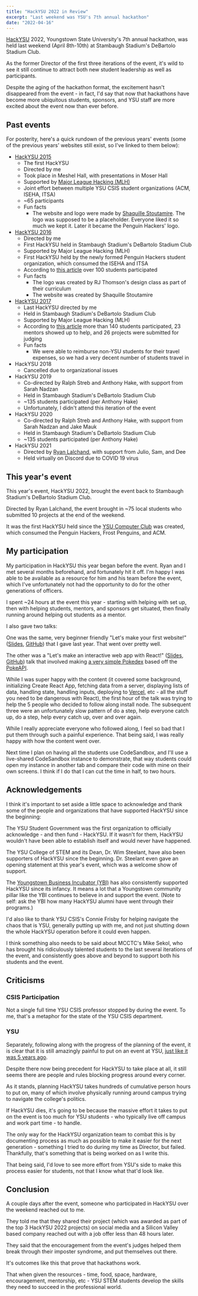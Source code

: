 ```yaml
---
title: "HackYSU 2022 in Review"
excerpt: "Last weekend was YSU's 7th annual hackathon"
date: "2022-04-16"
---
```


[HackYSU](https://hackysu.com/) 2022, Youngstown State University's 7th annual hackathon, was held last weekend (April 8th-10th) at Stambaugh Stadium's DeBartolo Stadium Club.

As the former Director of the first three iterations of the event, it's wild to see it still continue to attract both new student leadership as well as participants.

Despite the aging of the hackathon format, the excitement hasn't disappeared from the event - in fact, I'd say that now that hackathons have become more ubiquitous students, sponsors, and YSU staff are more excited about the event now than ever before.

## Past events

For posterity, here's a quick rundown of the previous years' events (some of the previous years' websites still exist, so I've linked to them below):

- [HackYSU 2015](https://hackysu.com/2015/)
  - The first HackYSU
  - Directed by me
  - Took place in Meshel Hall, with presentations in Moser Hall
  - Supported by [Major League Hacking (MLH)](https://mlh.io/)
  - Joint effort between multiple YSU CSIS student organizations (ACM, ISEHA, ITSA)
  - ~65 participants
  - Fun facts
    - The website and logo were made by [Shaquille Stoutamire](http://defacid.com/). The logo was supposed to be a placeholder. Everyone liked it so much we kept it. Later it became the Penguin Hackers' logo.
- [HackYSU 2016](https://hackysu.com/2016/)
  - Directed by me
  - First HackYSU held in Stambaugh Stadium's DeBartolo Stadium Club
  - Supported by Major League Hacking (MLH)
  - First HackYSU held by the newly formed Penguin Hackers student organization, which consumed the ISEHA and ITSA
  - According to [this article](https://cms.ysu.edu/college-science-technology-engineering-and-mathematics/hackysu-2016) over 100 students participated
  - Fun facts
    - The logo was created by RJ Thomson's design class as part of their curriculum
    - The website was created by Shaquille Stoutamire
- [HackYSU 2017](https://hackysu.com/2017/)
  - Last HackYSU directed by me
  - Held in Stambaugh Stadium's DeBartolo Stadium Club
  - Supported by Major League Hacking (MLH)
  - According to [this article](https://cms.ysu.edu/college-science-technology-engineering-and-mathematics/hackysu-2017) more than 140 students participated, 23 mentors showed up to help, and 26 projects were submitted for judging
  - Fun facts
    - We were able to reimburse non-YSU students for their travel expenses, so we had a very decent number of students travel in
- HackYSU 2018
  - Cancelled due to organizational issues
- HackYSU 2019
  - Co-directed by Ralph Streb and Anthony Hake, with support from Sarah Nadzan
  - Held in Stambaugh Stadium's DeBartolo Stadium Club
  - ~135 students participated (per Anthony Hake)
  - Unfortunately, I didn't attend this iteration of the event
- HackYSU 2020
  - Co-directed by Ralph Streb and Anthony Hake, with support from Sarah Nadzan and Jake Mauk
  - Held in Stambaugh Stadium's DeBartolo Stadium Club
  - ~135 students participated (per Anthony Hake)
- HackYSU 2021
  - Directed by [Ryan Lalchand](https://www.ryanlalchand.com/), with support from Julio, Sam, and Dee
  - Held virtually on Discord due to COVID 19 virus

## This year's event

This year's event, HackYSU 2022, brought the event back to Stambaugh Stadium's DeBartolo Stadium Club.

Directed by Ryan Lalchand, the event brought in ~75 local students who submitted 10 projects at the end of the weekend.

It was the first HackYSU held since the [YSU Computer Club](https://ysucomputerclub.com/) was created, which consumed the Penguin Hackers, Frost Penguins, and ACM.

## My participation

My participation in HackYSU this year began before the event. Ryan and I met several months beforehand, and fortunately hit it off. I'm happy I was able to be available as a resource for him and his team before the event, which I've unfortunately not had the opportunity to do for the other generations of officers.

I spent ~24 hours at the event this year - starting with helping with set up, then with helping students, mentors, and sponsors get situated, then finally running around helping out students as a mentor.

I also gave two talks:

One was the same, very beginner friendly "Let's make your first website!" ([Slides](https://docs.google.com/presentation/d/168yyE5tqMBNJx7G-SVzTy5WAJIgja0inHCVH3ZeWuzo/edit?usp=sharing), [GitHub](https://github.com/JoeDuncko/hackysu-2021-profile)) that I gave last year. That went over pretty well.

The other was a "Let's make an interactive web app with React!" ([Slides](https://docs.google.com/presentation/d/1FAayDa8PsJxnMPNUsAz1c6ZRD5jibYC4Vb9c454VcJM/edit?usp=sharing), [GitHub](https://github.com/JoeDuncko/hackysu-2022-pokemon)) talk that involved making [a very simple Pokedex](https://hackysu-2022-pokemon.vercel.app/) based off the [PokeAPI](https://pokeapi.co/).

While I was super happy with the content (it covered some background, initializing Create React App, fetching data from a server, displaying lists of data, handling state, handling inputs, deploying to [Vercel](https://vercel.com/), etc - all the stuff you need to be dangerous with React), the first hour of the talk was trying to help the 5 people who decided to follow along install node. The subsequent three were an unfortunately slow pattern of do a step, help everyone catch up, do a step, help every catch up, over and over again.

While I really appreciate everyone who followed along, I feel so bad that I put them through such a painful experience. That being said, I was really happy with how the content went over.

Next time I plan on having all the students use CodeSandbox, and I'll use a live-shared CodeSandbox instance to demonstrate, that way students could open my instance in another tab and compare their code with mine on their own screens. I think if I do that I can cut the time in half, to two hours.

## Acknowledgements

I think it's important to set aside a little space to acknowledge and thank some of the people and organizations that have supported HackYSU since the beginning:

The YSU Student Government was the first organization to officially acknowledge - and then fund - HackYSU. If it wasn't for them, HackYSU wouldn't have been able to establish itself and would never have happened.

The YSU College of STEM and its Dean, Dr. Wim Steelant, have also been supporters of HackYSU since the beginning. Dr. Steelant even gave an opening statement at this year's event, which was a welcome show of support.

The [Youngstown Business Incubator (YBI)](https://ybi.org/) has also consistently supported HackYSU since its infancy. It means a lot that a Youngstown community pillar like the YBI continues to believe in and support the event. (Note to self: ask the YBI how many HackYSU alumni have went through their programs.)

I'd also like to thank YSU CSIS's Connie Frisby for helping navigate the chaos that is YSU, generally putting up with me, and not just shutting down the whole HackYSU operation before it could even happen.

I think something also needs to be said about MCCTC's Mike Sekol, who has brought his ridiculously talented students to the last several iterations of the event, and consistently goes above and beyond to support both his students and the event.

## Criticisms

### CSIS Participation

Not a single full time YSU CSIS professor stopped by during the event. To me, that's a metaphor for the state of the YSU CSIS department.

### YSU

Separately, following along with the progress of the planning of the event, it is clear that it is still amazingly painful to put on an event at YSU, [just like it was 5 years ago](https://medium.com/@JoeDuncko/event-discovery-at-youngstown-state-university-4ba547a1db3e).

Despite there now being precedent for HackYSU to take place at all, it still seems there are people and rules blocking progress around every corner.

As it stands, planning HackYSU takes hundreds of cumulative person hours to put on, many of which involve physically running around campus trying to navigate the college's politics.

If HackYSU dies, it's going to be because the massive effort it takes to put on the event is too much for YSU students - who typically live off campus and work part time - to handle.

The only way for the HackYSU organization team to combat this is by documenting process as much as possible to make it easier for the next generation - something I tried to do during my time as Director, but failed. Thankfully, that's something that is being worked on as I write this.

That being said, I'd love to see more effort from YSU's side to make this process easier for students, not that I know what that'd look like.

## Conclusion

A couple days after the event, someone who participated in HackYSU over the weekend reached out to me.

They told me that they shared their project (which was awarded as part of the top 3 HackYSU 2022 projects) on social media and a Silicon Valley based company reached out with a job offer less than 48 hours later.

They said that the encouragement from the event's judges helped them break through their imposter syndrome, and put themselves out there.

It's outcomes like this that prove that hackathons work.

That when given the resources - time, food, space, hardware, encouragement, mentorship, etc - YSU STEM students develop the skills they need to succeed in the professional world.

